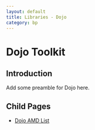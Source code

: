 ```yaml
---
layout: default
title: Libraries - Dojo
category: bp
---
```

# Dojo Toolkit

## Introduction
Add some preamble for Dojo here.

## Child Pages
- [Dojo AMD List](./dojo/Dojo_AMD_List.html)
